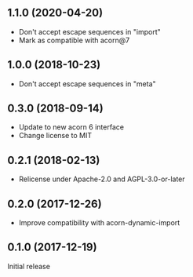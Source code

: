 ## 1.1.0 (2020-04-20)

* Don't accept escape sequences in "import"
* Mark as compatible with acorn@7

## 1.0.0 (2018-10-23)

* Don't accept escape sequences in "meta"

## 0.3.0 (2018-09-14)

* Update to new acorn 6 interface
* Change license to MIT

## 0.2.1 (2018-02-13)

* Relicense under Apache-2.0 and AGPL-3.0-or-later

## 0.2.0 (2017-12-26)

* Improve compatibility with acorn-dynamic-import

## 0.1.0 (2017-12-19)

Initial release

